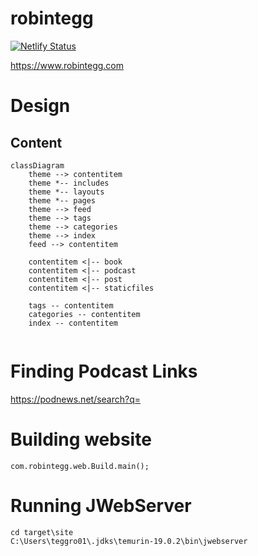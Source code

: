 # robintegg

[![Netlify Status](https://api.netlify.com/api/v1/badges/cea95cb7-873a-41fb-b028-c2971d68a889/deploy-status)](https://app.netlify.com/sites/awesome-golick-a6b04a/deploys)

https://www.robintegg.com

# Design

## Content

```mermaid
classDiagram
    theme --> contentitem
    theme *-- includes
    theme *-- layouts
    theme *-- pages
    theme --> feed
    theme --> tags
    theme --> categories
    theme --> index
    feed --> contentitem

    contentitem <|-- book
    contentitem <|-- podcast
    contentitem <|-- post
    contentitem <|-- staticfiles
    
    tags -- contentitem 
    categories -- contentitem 
    index -- contentitem
    
```

# Finding Podcast Links

https://podnews.net/search?q=

# Building website

```
com.robintegg.web.Build.main();
```

# Running JWebServer

```
cd target\site
C:\Users\teggro01\.jdks\temurin-19.0.2\bin\jwebserver   
```
